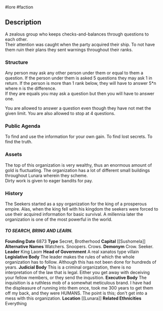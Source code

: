 #lore #faction 
## Description
A zealous group who keeps checks-and-balances through questions to each other.  
 Their attention was caught when the party acquired their ship. To not have them ruin their plans they sent warnings throughout their ranks.  

### Structure
Any person may ask any other person under them or equal to them a question. If the person under them is asked 5 questions they may ask 1 in return. If the person is more than 1 rank below, they will have to answer 5*n where n is the difference.  
If they are equals you may ask a question but then you will have to answer one.  
  
You are allowed to answer a question even though they have not met the given limit. You are also allowed to stop at 4 questions.

### Public Agenda
To find and use the information for your own gain. To find lost secrets. To find the truth.

### Assets
The top of this organization is very wealthy, thus an enormous amount of gold is fluctuating. The organization has a lot of different small buildings throughout Lunara wherein they scheme.   
Dirty work is given to eager bandits for pay.

### History
The Seekers started as a spy organization for the king of a prosperous empire. Alas, when the king fell with his kingdom the seekers were forced to use their acquired information for basic survival. A millennia later the organization is one of the most powerful in the world.

#### _TO SEARCH, BRING AND LEARN._
**Founding Date**
6873
**Type**
Secret, Brotherhood
**Capital**
[[Sushomela]]
**Alternative Names**
Watchers. Snoopers. Crows.
**Demonym**
Crow. Seeker.
**Leader**
King Laom
**Head of Government**
A real xanatos type villain
**Legislative Body**
The leader makes the rules of which the whole organization has to follow. Although this has not been done for hundreds of years.
**Judicial Body**
This is a criminal organization, there is no interpretation of the law that is legal. Either you get away with deceiving your fellow members, or they send the inqusition.
**Executive Body**
The inquisition is a ruthless mob of a somewhat meticulous brand. I have had the displeasure of running into them once, took me 300 years to get them off my back, and they were HUMANS. The point is this; don't get into a mess with this organization.
**Location**
[[Lunara]]
**Related Ethnicities**
Everything